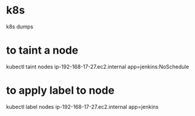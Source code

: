 # k8s
k8s dumps

# to taint a node
kubectl taint nodes ip-192-168-17-27.ec2.internal  app=jenkins:NoSchedule

# to apply label to node
kubectl label nodes ip-192-168-17-27.ec2.internal  app=jenkins
